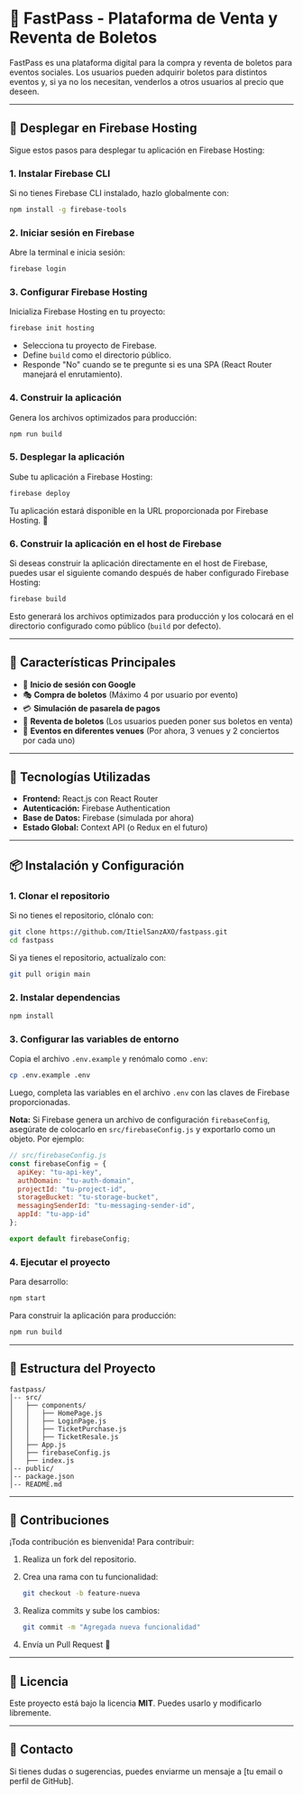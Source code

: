 # 🎫 FastPass - Plataforma de Venta y Reventa de Boletos

FastPass es una plataforma digital para la compra y reventa de boletos para eventos sociales. Los usuarios pueden adquirir boletos para distintos eventos y, si ya no los necesitan, venderlos a otros usuarios al precio que deseen.

---

## 🚀 Desplegar en Firebase Hosting

Sigue estos pasos para desplegar tu aplicación en Firebase Hosting:

### 1. Instalar Firebase CLI
Si no tienes Firebase CLI instalado, hazlo globalmente con:
```bash
npm install -g firebase-tools
```

### 2. Iniciar sesión en Firebase
Abre la terminal e inicia sesión:
```bash
firebase login
```

### 3. Configurar Firebase Hosting
Inicializa Firebase Hosting en tu proyecto:
```bash
firebase init hosting
```
- Selecciona tu proyecto de Firebase.
- Define `build` como el directorio público.
- Responde "No" cuando se te pregunte si es una SPA (React Router manejará el enrutamiento).

### 4. Construir la aplicación
Genera los archivos optimizados para producción:
```bash
npm run build
```

### 5. Desplegar la aplicación
Sube tu aplicación a Firebase Hosting:
```bash
firebase deploy
```

Tu aplicación estará disponible en la URL proporcionada por Firebase Hosting. 🎉

### 6. Construir la aplicación en el host de Firebase
Si deseas construir la aplicación directamente en el host de Firebase, puedes usar el siguiente comando después de haber configurado Firebase Hosting:

```bash
firebase build
```

Esto generará los archivos optimizados para producción y los colocará en el directorio configurado como público (`build` por defecto).

---

## 🚀 Características Principales

- 🔑 **Inicio de sesión con Google**
- 🎭 **Compra de boletos** (Máximo 4 por usuario por evento)
- 💳 **Simulación de pasarela de pagos**
- 🔄 **Reventa de boletos** (Los usuarios pueden poner sus boletos en venta)
- 📍 **Eventos en diferentes venues** (Por ahora, 3 venues y 2 conciertos por cada uno)

---

## 📌 Tecnologías Utilizadas

- **Frontend:** React.js con React Router
- **Autenticación:** Firebase Authentication
- **Base de Datos:** Firebase (simulada por ahora)
- **Estado Global:** Context API (o Redux en el futuro)

---

## 📦 Instalación y Configuración

### 1. Clonar el repositorio
Si no tienes el repositorio, clónalo con:
```bash
git clone https://github.com/ItielSanzAXO/fastpass.git
cd fastpass
```

Si ya tienes el repositorio, actualízalo con:
```bash
git pull origin main
```

### 2. Instalar dependencias
```bash
npm install
```

### 3. Configurar las variables de entorno
Copia el archivo `.env.example` y renómalo como `.env`:
```bash
cp .env.example .env
```

Luego, completa las variables en el archivo `.env` con las claves de Firebase proporcionadas.

**Nota:** Si Firebase genera un archivo de configuración `firebaseConfig`, asegúrate de colocarlo en `src/firebaseConfig.js` y exportarlo como un objeto. Por ejemplo:
```javascript
// src/firebaseConfig.js
const firebaseConfig = {
  apiKey: "tu-api-key",
  authDomain: "tu-auth-domain",
  projectId: "tu-project-id",
  storageBucket: "tu-storage-bucket",
  messagingSenderId: "tu-messaging-sender-id",
  appId: "tu-app-id"
};

export default firebaseConfig;
```

### 4. Ejecutar el proyecto
Para desarrollo:
```bash
npm start
```

Para construir la aplicación para producción:
```bash
npm run build
```

---

## 📂 Estructura del Proyecto

```plaintext
fastpass/
│-- src/
│   ├── components/
│   │   ├── HomePage.js
│   │   ├── LoginPage.js
│   │   ├── TicketPurchase.js
│   │   ├── TicketResale.js
│   ├── App.js
│   ├── firebaseConfig.js
│   ├── index.js
│-- public/
│-- package.json
│-- README.md
```

---

## 🤝 Contribuciones

¡Toda contribución es bienvenida! Para contribuir:

1. Realiza un fork del repositorio.
2. Crea una rama con tu funcionalidad:

    ```bash
    git checkout -b feature-nueva
    ```

3. Realiza commits y sube los cambios:

    ```bash
    git commit -m "Agregada nueva funcionalidad"
    ```

4. Envía un Pull Request 🚀

---

## 📜 Licencia

Este proyecto está bajo la licencia **MIT**. Puedes usarlo y modificarlo libremente.

---

## 📧 Contacto

Si tienes dudas o sugerencias, puedes enviarme un mensaje a [tu email o perfil de GitHub].
